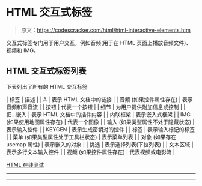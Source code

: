 # HTML 交互式标签

> 原文：<https://codescracker.com/html/html-interactive-elements.htm>

交互式标签专门用于用户交互，例如音频(用于在 HTML 页面上播放音频文件)、视频和 IMG。

## HTML 交互式标签列表

下表列出了所有的 HTML 交互标签

| 标签 | 描述 |
| A | 表示 HTML 文档中的链接 |
| 音频
(如果控件属性存在) | 表示音频和声音流 |
| 按钮 | 代表一个按钮 |
| 细节 | 为用户提供附加信息或控制 |
| 把…嵌入 | 表示 HTML 文档中的插件内容 |
| 内联框架 | 表示嵌入式框架 |
| IMG
(如果使用地图属性存在) | 代表一个图像 |
| 输入
(如果类型属性不处于隐藏状态) | 表示输入控件 |
| KEYGEN | 表示生成密钥对的控件 |
| 标签 | 表示输入标记的标签 |
| 菜单
(如果类型属性处于工具栏状态) | 表示菜单列表 |
| 对象
(如果存在 usemap 属性) | 表示嵌入的对象 |
| 挑选 | 表示选择列表(下拉列表) |
| 文本区域 | 表示多行文本输入控件 |
| 视频
(如果控件属性存在) | 代表视频或电影流 |

[HTML 在线测试](/exam/showtest.php?subid=4)

* * *

* * *